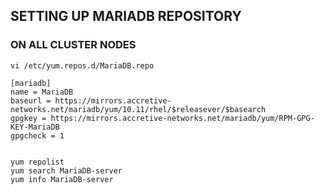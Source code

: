 ## SETTING UP MARIADB REPOSITORY

### ON ALL CLUSTER NODES
```
vi /etc/yum.repos.d/MariaDB.repo

[mariadb]
name = MariaDB
baseurl = https://mirrors.accretive-networks.net/mariadb/yum/10.11/rhel/$releasever/$basearch
gpgkey = https://mirrors.accretive-networks.net/mariadb/yum/RPM-GPG-KEY-MariaDB
gpgcheck = 1


yum repolist
yum search MariaDB-server
yum info MariaDB-server
```

